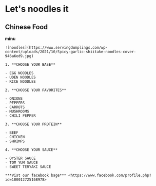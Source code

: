 # Let's noodles it

## Chinese Food

**minu**

    ![noodles](https://www.servingdumplings.com/wp-content/uploads/2021/10/Spicy-garlic-shiitake-noodles-cover-946a6ed9.jpg)

    1. **CHOOSE YOUR BASE**

    - EGG NOODLES
    - UDEN NOODLES
    - RICE NOODLES

    2. **CHOOSE YOUR FAVORITES**

    - ONIONS
    - PEPPERS
    - CARROTS
    - MUSHROOMS
    - CHILI PEPPER

    3. **CHOOSE YOUR PROTEIN**

    - BEEF
    - CHICKEN
    - SHRIMPS

    4. **CHOOSE YOUR SAUCE**

    - OYSTER SAUCE
    - TOM YUM SAUCE
    - SWEET TERYAKI SAUCE

    ***Vist our facebook bage*** <https://www.facebook.com/profile.php?id=100012725168978>





